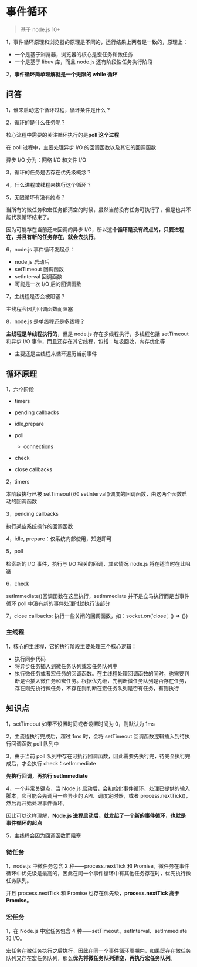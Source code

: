 # 事件循环

> 基于 node.js 10+

1，事件循环原理和浏览器的原理是不同的，运行结果上两者是一致的，原理上：

- 一个是基于浏览器，浏览器的核心是宏任务和微任务
- 一个是基于 libuv 库，而且 node.js 还有阶段性任务执行阶段

2，**事件循环简单理解就是一个无限的 while 循环**

## 问答

1，谁来启动这个循环过程，循环条件是什么？

2，循环的是什么任务呢？

核心流程中需要的关注循环执行的是**poll 这个过程**

在 poll 过程中，主要处理异步 I/O 的回调函数以及其它的回调函数

异步 I/O 分为：网络 I/O 和文件 I/O

3，循环的任务是否存在优先级概念？

4，什么进程或线程来执行这个循环？

5，无限循环有没有终点？

当所有的微任务和宏任务都清空的时候，虽然当前没有任务可执⾏了，但是也并不能代表循环结束了。

因为可能存在当前还未回调的异步 I/O，所以这**个循环是没有终点的，只要进程在，并且有新的任务存在，就会去执⾏**。

6，node.js 事件循环发起点：

- node.js 启动后
- setTimeout 回调函数
- setInterval 回调函数
- 可能是一次 I/O 后的回调函数

7，主线程是否会被阻塞？

主线程会因为回调函数而阻塞

8，node.js 是单线程还是多线程？

**主线程是单线程执行的**，但是 node.js 存在多线程执行，多线程包括 setTimeout 和异步 I/O 事件，而且还存在其它线程，包括：垃圾回收，内存优化等

- 主要还是主线程来循环遍历当前事件

## 循环原理

1，六个阶段

- timers
- pending callbacks
- idle,prepare
- poll

  - connections

- check
- close callbacks

2，timers

本阶段执行已被 setTimeout()和 setInterval()调度的回调函数，由这两个函数启动的回调函数

3，pending callbacks

执行某些系统操作的回调函数

4，idle, prepare：仅系统内部使用，知道即可

5，poll

检索新的 I/O 事件，执行与 I/O 相关的回调，其它情况 node.js 将在适当时在此阻塞

6，check

setImmediate()回调函数在这里执行，setImmediate 并不是立马执行而是当事件循环 poll 中没有新的事件处理时就执行该部分

7，close callbacks: 执行一些关闭的回调函数，如：socket.on('close', () => {})

### 主线程

1，核心的主线程，它的执行阶段主要处理三个核心逻辑：

- 执行同步代码
- 将异步任务插入到微任务队列或宏任务队列中
- 执⾏微任务或者宏任务的回调函数。在主线程处理回调函数的同时，也需要判断是否插⼊微任务和宏任务。根据优先级，先判断微任务队列是否存在任务，存在则先执⾏微任务，不存在则判断在宏任务队列是否有任务，有则执⾏

## 知识点

1，setTimeout 如果不设置时间或者设置时间为 0，则默认为 1ms

2，主流程执⾏完成后，超过 1ms 时，会将 setTimeout 回调函数逻辑插⼊到待执⾏回调函数 poll 队列中

3，由于当前 poll 队列中存在可执⾏回调函数，因此需要先执⾏完，待完全执⾏完成后，才会执⾏ check：setImmediate

**先执行回调，再执行 setImmediate**

4，⼀个⾮常关键点，当 Node.js 启动后，会初始化事件循环，处理已提供的输⼊脚本，它可能会先调⽤⼀些异步的 API、调度定时器，或者 process.nextTick()，然后再开始处理事件循环。

因此可以这样理解，**Node.js 进程启动后，就发起了⼀个新的事件循环，也就是事件循环的起点**

5，主线程会因为回调函数而阻塞

### 微任务

1，node.js 中微任务包含 2 种⸺process.nextTick 和 Promise。微任务在事件循环中优先级是最⾼的，因此在同⼀个事件循环中有其他任务存在时，优先执⾏微任务队列。

并且 process.nextTick 和 Promise 也存在优先级，**process.nextTick ⾼于 Promise。**

### 宏任务

1，在 Node.js 中宏任务包含 4 种⸺setTimeout、setInterval、setImmediate 和 I/O。

宏任务在微任务执⾏之后执⾏，因此在同⼀个事件循环周期内，如果既存在微任务队列⼜存在宏任务队列，那么**优先将微任务队列清空，再执⾏宏任务队列**。
